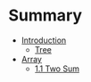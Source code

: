 # Summary

* [Introduction](README.md)
   * [Tree](tree.md)
* [Array](array.md)
   * [1.1 Two Sum](11_two_sum.md)

